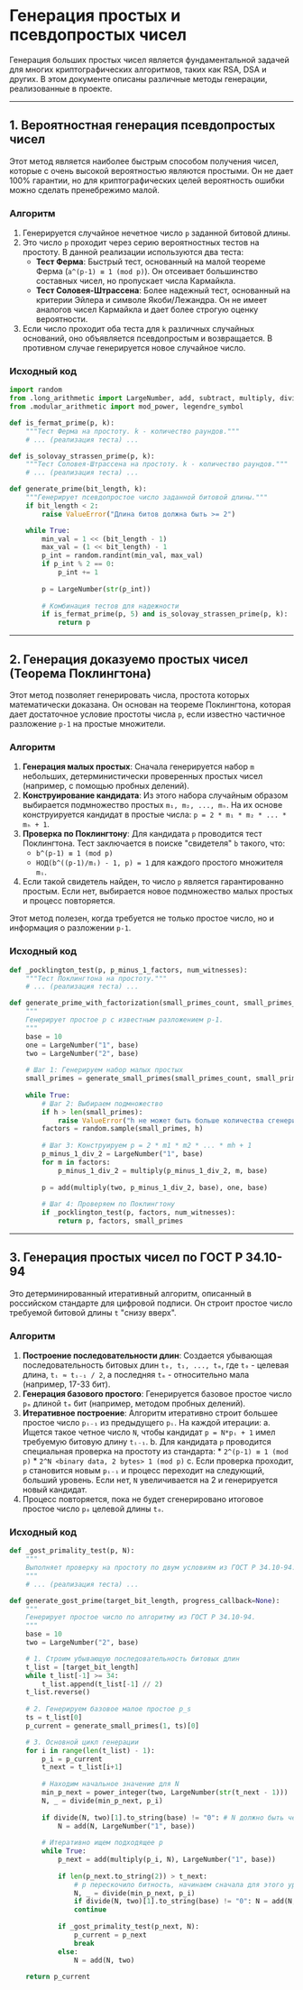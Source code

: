 # Генерация простых и псевдопростых чисел

Генерация больших простых чисел является фундаментальной задачей для многих криптографических алгоритмов, таких как RSA, DSA и других. В этом документе описаны различные методы генерации, реализованные в проекте.

---

## 1. Вероятностная генерация псевдопростых чисел

Этот метод является наиболее быстрым способом получения чисел, которые с очень высокой вероятностью являются простыми. Он не дает 100% гарантии, но для криптографических целей вероятность ошибки можно сделать пренебрежимо малой.

### Алгоритм

1.  Генерируется случайное нечетное число `p` заданной битовой длины.
2.  Это число `p` проходит через серию вероятностных тестов на простоту. В данной реализации используются два теста:
    *   **Тест Ферма**: Быстрый тест, основанный на малой теореме Ферма (`a^(p-1) ≡ 1 (mod p)`). Он отсеивает большинство составных чисел, но пропускает числа Кармайкла.
    *   **Тест Соловея-Штрассена**: Более надежный тест, основанный на критерии Эйлера и символе Якоби/Лежандра. Он не имеет аналогов чисел Кармайкла и дает более строгую оценку вероятности.
3.  Если число проходит оба теста для `k` различных случайных оснований, оно объявляется псевдопростым и возвращается. В противном случае генерируется новое случайное число.

### Исходный код

```python
import random
from .long_arithmetic import LargeNumber, add, subtract, multiply, divide
from .modular_arithmetic import mod_power, legendre_symbol

def is_fermat_prime(p, k):
    """Тест Ферма на простоту. k - количество раундов."""
    # ... (реализация теста) ...

def is_solovay_strassen_prime(p, k):
    """Тест Соловея-Штрассена на простоту. k - количество раундов."""
    # ... (реализация теста) ...

def generate_prime(bit_length, k):
    """Генерирует псевдопростое число заданной битовой длины."""
    if bit_length < 2:
        raise ValueError("Длина битов должна быть >= 2")

    while True:
        min_val = 1 << (bit_length - 1)
        max_val = (1 << bit_length) - 1
        p_int = random.randint(min_val, max_val)
        if p_int % 2 == 0:
            p_int += 1
        
        p = LargeNumber(str(p_int))
        
        # Комбинация тестов для надежности
        if is_fermat_prime(p, 5) and is_solovay_strassen_prime(p, k):
            return p 
```

---

## 2. Генерация доказуемо простых чисел (Теорема Поклингтона)

Этот метод позволяет генерировать числа, простота которых математически доказана. Он основан на теореме Поклингтона, которая дает достаточное условие простоты числа `p`, если известно частичное разложение `p-1` на простые множители.

### Алгоритм

1.  **Генерация малых простых**: Сначала генерируется набор `m` небольших, детерминистически проверенных простых чисел (например, с помощью пробных делений).
2.  **Конструирование кандидата**: Из этого набора случайным образом выбирается подмножество простых `m₁, m₂, ..., mₕ`. На их основе конструируется кандидат в простые числа: `p = 2 * m₁ * m₂ * ... * mₕ + 1`.
3.  **Проверка по Поклингтону**: Для кандидата `p` проводится тест Поклингтона. Тест заключается в поиске "свидетеля" `b` такого, что:
    *   `b^(p-1) ≡ 1 (mod p)`
    *   `НОД(b^((p-1)/mᵢ) - 1, p) = 1` для каждого простого множителя `mᵢ`.
4.  Если такой свидетель найден, то число `p` является гарантированно простым. Если нет, выбирается новое подмножество малых простых и процесс повторяется.

Этот метод полезен, когда требуется не только простое число, но и информация о разложении `p-1`.

### Исходный код

```python
def _pocklington_test(p, p_minus_1_factors, num_witnesses):
    """Тест Поклингтона на простоту."""
    # ... (реализация теста) ...

def generate_prime_with_factorization(small_primes_count, small_primes_bits, h, num_witnesses):
    """
    Генерирует простое p с известным разложением p-1.
    """
    base = 10
    one = LargeNumber("1", base)
    two = LargeNumber("2", base)
    
    # Шаг 1: Генерируем набор малых простых
    small_primes = generate_small_primes(small_primes_count, small_primes_bits)
    
    while True:
        # Шаг 2: Выбираем подмножество
        if h > len(small_primes):
            raise ValueError("h не может быть больше количества сгенерированных малых простых.")
        factors = random.sample(small_primes, h)
        
        # Шаг 3: Конструируем p = 2 * m1 * m2 * ... * mh + 1
        p_minus_1_div_2 = LargeNumber("1", base)
        for m in factors:
            p_minus_1_div_2 = multiply(p_minus_1_div_2, m, base)
        
        p = add(multiply(two, p_minus_1_div_2, base), one, base)
        
        # Шаг 4: Проверяем по Поклингтону
        if _pocklington_test(p, factors, num_witnesses):
            return p, factors, small_primes
```

---

## 3. Генерация простых чисел по ГОСТ Р 34.10-94

Это детерминированный итеративный алгоритм, описанный в российском стандарте для цифровой подписи. Он строит простое число требуемой битовой длины `t` "снизу вверх".

### Алгоритм

1.  **Построение последовательности длин**: Создается убывающая последовательность битовых длин `t₀, t₁, ..., tₘ`, где `t₀` - целевая длина, `tᵢ ≈ tᵢ₋₁ / 2`, а последняя `tₘ` - относительно мала (например, 17-33 бит).
2.  **Генерация базового простого**: Генерируется базовое простое число `pₘ` длиной `tₘ` бит (например, методом пробных делений).
3.  **Итеративное построение**: Алгоритм итеративно строит большее простое число `pᵢ₋₁` из предыдущего `pᵢ`. На каждой итерации:
    a. Ищется такое четное число `N`, чтобы кандидат `p = N*pᵢ + 1` имел требуемую битовую длину `tᵢ₋₁`.
    b. Для кандидата `p` проводится специальная проверка на простоту из стандарта:
        *   `2^(p-1) ≡ 1 (mod p)`
        *   `2^N <binary data, 2 bytes> 1 (mod p)`
    c. Если проверка проходит, `p` становится новым `pᵢ₋₁` и процесс переходит на следующий, больший уровень. Если нет, `N` увеличивается на 2 и генерируется новый кандидат.
4.  Процесс повторяется, пока не будет сгенерировано итоговое простое число `p₀` целевой длины `t₀`.

### Исходный код

```python
def _gost_primality_test(p, N):
    """
    Выполняет проверку на простоту по двум условиям из ГОСТ Р 34.10-94.
    """
    # ... (реализация теста) ...

def generate_gost_prime(target_bit_length, progress_callback=None):
    """
    Генерирует простое число по алгоритму из ГОСТ Р 34.10-94.
    """
    base = 10
    two = LargeNumber("2", base)

    # 1. Строим убывающую последовательность битовых длин
    t_list = [target_bit_length]
    while t_list[-1] >= 34:
        t_list.append(t_list[-1] // 2)
    t_list.reverse()
    
    # 2. Генерируем базовое малое простое p_s
    ts = t_list[0]
    p_current = generate_small_primes(1, ts)[0]

    # 3. Основной цикл генерации
    for i in range(len(t_list) - 1):
        p_i = p_current
        t_next = t_list[i+1]
            
        # Находим начальное значение для N
        min_p_next = power_integer(two, LargeNumber(str(t_next - 1)))
        N, _ = divide(min_p_next, p_i)
        
        if divide(N, two)[1].to_string(base) != "0": # N должно быть четным
            N = add(N, LargeNumber("1", base))
            
        # Итеративно ищем подходящее p
        while True:
            p_next = add(multiply(p_i, N), LargeNumber("1", base))
            
            if len(p_next.to_string(2)) > t_next:
                # p перескочило битность, начинаем сначала для этого уровня
                N, _ = divide(min_p_next, p_i) 
                if divide(N, two)[1].to_string(base) != "0": N = add(N, LargeNumber("1", base))
                continue
                
            if _gost_primality_test(p_next, N):
                p_current = p_next
                break
            else:
                N = add(N, two)
                
    return p_current 
```